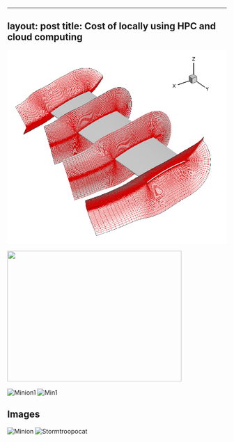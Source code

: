 
---
layout: post
title: Cost of locally using HPC and cloud computing 
--- 
![rotor blade with C-O mesh](blade_3.png)

<img src="https://github.com/tarankalra-usgs/taransite/tree/master/_posts/blade_3.png" width="400" height="300" />

![Minion1](https://github.com/tarankalra-usgs/taransite/tree/master/_posts/blade_3.png)
![Min1](https://github.com/tarankalra-usgs/taransite/blob/master/blade_3.png)
## Images

![Minion](https://octodex.github.com/images/minion.png)
![Stormtroopocat](https://octodex.github.com/images/stormtroopocat.jpg "The Stormtroopocat")

